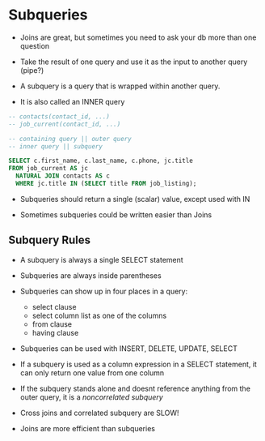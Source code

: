 # Subqueries

- Joins are great, but sometimes you need to ask your db more than one question

- Take the result of one query and use it as the input to another query (pipe?)

- A subquery is a query that is wrapped within another query.

- It is also called an INNER query

```sql
-- contacts(contact_id, ...)
-- job_current(contact_id, ...)

-- containing query || outer query
-- inner query || subquery

SELECT c.first_name, c.last_name, c.phone, jc.title
FROM job_current AS jc
  NATURAL JOIN contacts AS c
  WHERE jc.title IN (SELECT title FROM job_listing);
```

- Subqueries should return a single (scalar) value, except used with IN

- Sometimes subqueries could be written easier than Joins

## Subquery Rules

- A subquery is always a single SELECT statement

- Subqueries are always inside parentheses

- Subqueries can show up in four places in a query:
  - select clause
  - select column list as one of the columns
  - from clause
  - having clause

- Subqueries can be used with INSERT, DELETE, UPDATE, SELECT

- If a subquery is used as a column expression in a SELECT statement, it can
  only return one value from one column

- If the subquery stands alone and doesnt reference anything from the outer
  query, it is a *noncorrelated subquery*

- Cross joins and correlated subquery are SLOW!

- Joins are more efficient than subqueries
